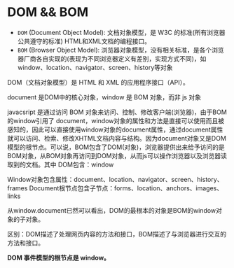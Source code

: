 # DOM && BOM

- `DOM` (Document Object Model): 文档对象模型，是 W3C 的标准(所有浏览器公共遵守的标准) HTML和XML文档的编程接口。
- `BOM` (Browser Object Model): 浏览器对象模型，没有相关标准，是各个浏览器厂商各自实现的(表现为不同浏览器定义有差别，实现方式不同)，如 window、location、navigator、screen、history等对象


DOM（文档对象模型）是 HTML 和 XML 的应用程序接口（API）。

document 是DOM中的核心对象，window 是 BOM 对象，而非 js 对象

javacsript 是通过访问 BOM 对象来访问、控制、修改客户端(浏览器)，由于BOM的window引用了 document，window对象的属性和方法是直接可以使用而且被感知的，因此可以直接使用window对象的document属性，通过document属性就可以访问、检索、修改XHTML文档内容与结构。因为document对象又是DOM模型的根节点。可以说，BOM包含了DOM(对象)，浏览器提供出来给予访问的是BOM对象，从BOM对象再访问到DOM对象，从而js可以操作浏览器以及浏览器读取到的文档。其中 DOM包含：window

Window对象包含属性：document、location、navigator、screen、history、frames Document根节点包含子节点：forms、location、anchors、images、links

从window.document已然可以看出，DOM的最根本的对象是BOM的window对象的子对象。

区别：DOM描述了处理网页内容的方法和接口，BOM描述了与浏览器进行交互的方法和接口。

**DOM 事件模型的根节点是 window。**

